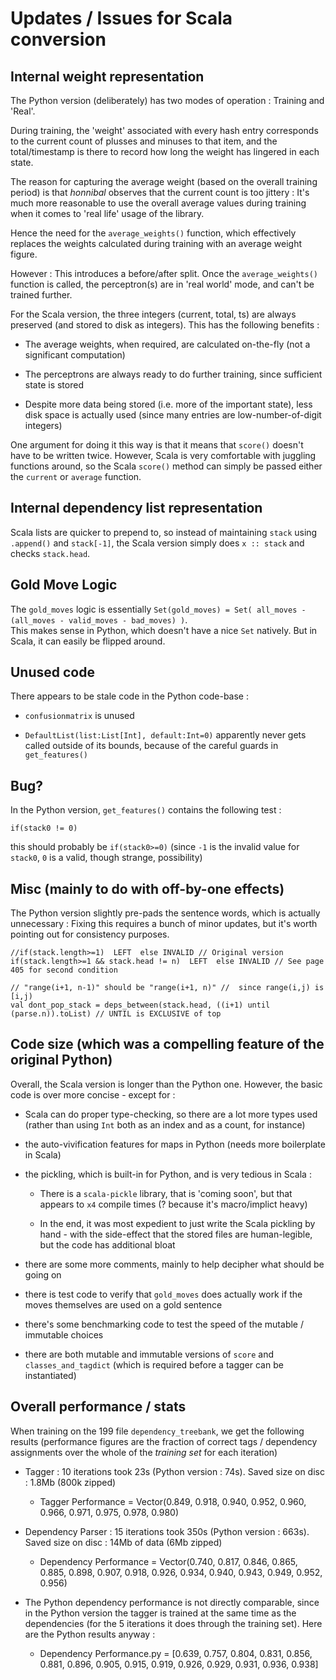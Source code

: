 Updates / Issues for Scala conversion
===========================================

Internal weight representation
------------------------------

The Python version (deliberately) has two modes of operation : Training and 'Real'.

During training, the 'weight' associated with every hash entry corresponds to the current count of plusses and minuses to that item, and 
the total/timestamp is there to record how long the weight has lingered in each state.

The reason for capturing the average weight (based on the overall training period) is that *honnibal* observes that 
the current count is too jittery : It's much more reasonable to use the overall average values during training
when it comes to 'real life' usage of the library.  

Hence the need for the ```average_weights()``` function, which effectively replaces the weights calculated during training with
an average weight figure.

However : This introduces a before/after split.  Once the ```average_weights()``` function is called, the perceptron(s) are in 
'real world' mode, and can't be trained further.

For the Scala version, the three integers (current, total, ts) are always preserved (and stored to disk as integers).  This has the following benefits :

 * The average weights, when required, are calculated on-the-fly (not a significant computation)

 * The perceptrons are always ready to do further training, since sufficient state is stored

 * Despite more data being stored (i.e. more of the important state), less disk space is actually used (since many entries are low-number-of-digit integers)
 
One argument for doing it this way is that it means that ```score()``` doesn't have to be written twice.  However, Scala is very comfortable with
juggling functions around, so the Scala ```score()``` method can simply be passed either the ```current``` or ```average``` function.


Internal dependency list representation
------------------------------------------------------------

Scala lists are quicker to prepend to, so instead of maintaining ```stack``` using ```.append()``` and ```stack[-1]```, 
the Scala version simply does ```x :: stack``` and checks ```stack.head```.


Gold Move Logic
------------------------------------------------------------

The ```gold_moves``` logic is essentially ```Set(gold_moves) = Set( all_moves - (all_moves - valid_moves - bad_moves) )```.  
This makes sense in Python, which doesn't have a nice ```Set``` natively.  But in Scala, it can easily be flipped around.


Unused code
------------------------------------------------------------

There appears to be stale code in the Python code-base : 

 * ```confusionmatrix``` is unused  

 * ```DefaultList(list:List[Int], default:Int=0)``` apparently never gets called outside of its bounds, because of the careful guards in ```get_features()```


Bug?
------------------------------------------------------------

In the Python version, ```get_features()``` contains the following test :

```
if(stack0 != 0)
```

this  should probably be ```if(stack0>=0)``` (since ```-1``` is the invalid value for ```stack0```, ```0``` is a valid, though strange, possibility)


Misc (mainly to do with off-by-one effects)
------------------------------------------------------------

The Python version slightly pre-pads the sentence words, which is actually unnecessary : Fixing this requires
a bunch of minor updates, but it's worth pointing out for consistency purposes.

```
//if(stack.length>=1)  LEFT  else INVALID // Original version
if(stack.length>=1 && stack.head != n)  LEFT  else INVALID // See page 405 for second condition
```

```
// "range(i+1, n-1)" should be "range(i+1, n)" //  since range(i,j) is [i,j)
val dont_pop_stack = deps_between(stack.head, ((i+1) until (parse.n)).toList) // UNTIL is EXCLUSIVE of top
```



Code size (which was a compelling feature of the original Python)
----------------------------------------------------------------------

Overall, the Scala version is longer than the Python one.  However, the basic code is over more concise - except for :

 * Scala can do proper type-checking, so there are a lot more types used (rather than using ```Int``` both as an index and as a count, for instance)

 * the auto-vivification features for maps in Python (needs more boilerplate in Scala)
 
 * the pickling, which is built-in for Python, and is very tedious in Scala :
   
   * There is a ```scala-pickle``` library, that is 'coming soon', but that appears to ```x4``` compile times (? because it's macro/implict heavy)
  
   * In the end, it was most expedient to just write the Scala pickling by hand - with the side-effect that the stored files are human-legible, but the code has additional bloat
   
 * there are some more comments, mainly to help decipher what should be going on
 
 * there is test code to verify that ```gold_moves``` does actually work if the moves themselves are used on a gold sentence
 
 * there's some benchmarking code to test the speed of the mutable / immutable choices
 
 * there are both mutable and immutable versions of ```score``` and ```classes_and_tagdict``` (which is required before a tagger can be instantiated)


Overall performance / stats
------------------------------------------------------------

When training on the 199 file ```dependency_treebank```, we get the following results 
(performance figures are the fraction of correct tags / dependency assignments over the whole of the *training set* for each iteration)

  * Tagger : 10 iterations took 23s (Python version : 74s). Saved size on disc : 1.8Mb (800k zipped)

    * Tagger Performance = Vector(0.849, 0.918, 0.940, 0.952, 0.960, 0.966, 0.971, 0.975, 0.978, 0.980)

  * Dependency Parser : 15 iterations took 350s (Python version : 663s).  Saved size on disc : 14Mb of data (6Mb zipped)

    * Dependency Performance = Vector(0.740, 0.817, 0.846, 0.865, 0.885, 0.898, 0.907, 0.918, 0.926, 0.934, 0.940, 0.943, 0.949, 0.952, 0.956)

  
  * The Python dependency performance is not directly comparable, since in the Python version the tagger is trained at the same time as the dependencies (for the 5 iterations it does through the training set).  Here are the Python results anyway :
  
    * Dependency Performance.py =    [0.639, 0.757, 0.804, 0.831, 0.856, 0.881, 0.896, 0.905, 0.915, 0.919, 0.926, 0.929, 0.931, 0.936, 0.938]
